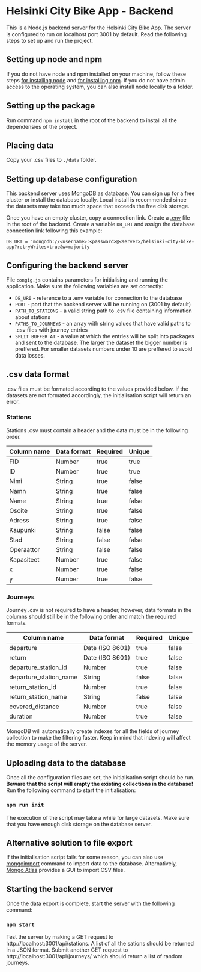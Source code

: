 # Helsinki City Bike App - Backend
This is a Node.js backend server for the Helsinki City Bike App. The server is configured to run on localhost port 3001 by default. Read the following steps to set up and run the project.

## Setting up node and npm
If you do not have node and npm installed on your machine, follow these steps [for installing node](https://nodejs.org/en/download/) and [for installing npm](https://docs.npmjs.com/downloading-and-installing-node-js-and-npm). If you do not have admin access to the operating system, you can also install node locally to a folder.

## Setting up the package
Run command `npm install` in the root of the backend to install all the dependensies of the project.

## Placing data
Copy your .csv files to `./data` folder. 

## Setting up database configuration
This backend server uses [MongoDB](https://www.mongodb.com/) as database. You can sign up for a free cluster or install the database locally. Local install is recommended since the datasets may take too much space that exceeds the free disk storage. 

Once you have an empty cluster, copy a connection link. Create a [.env](https://www.npmjs.com/package/dotenv) file in the root of the backend. Create a variable `DB_URI` and assign the database connection link following this example: 

`DB_URI = 'mongodb://<username>:<password>@<server>/helsinki-city-bike-app?retryWrites=true&w=majority'`

## Configuring the backend server
File `congig.js` contains parameters for initialising and running the application. Make sure the following variables are set correctly:

* `DB_URI` - reference to a .env variable for connection to the database
* `PORT` - port that the backend server will be running on (3001 by default)
* `PATH_TO_STATIONS` - a valid string path to .csv file containing information about stations
* `PATHS_TO_JOURNEYS` - an array with string values that have valid paths to .csv files with journey entries
* `SPLIT_BUFFER_AT` - a value at which the entries will be split into packages and sent to the database. The larger the dataset the bigger number is preffered. For smaller datasets numbers under 10 are preffered to avoid data losses.

## .csv data format
.csv files must be formated according to the values provided below. If the datasets are not formated accordingly, the initialisation script will return an error. 

### Stations
Stations .csv must contain a header and the data must be in the following order.

| Column name | Data format | Required | Unique |
| ----------- | ----------- | -------- | ------ |
|  FID        |   Number    |   true   |  true  |
|  ID         |   Number    |   true   |  true  |
|  Nimi       |   String    |   true   |  false |
|  Namn       |   String    |   true   |  false |
|  Name       |   String    |   true   |  false | 
|  Osoite     |   String    |   true   |  false |
|  Adress     |   String    |   true   |  false |
|  Kaupunki   |   String    |   false  |  false |
|  Stad       |   String    |   false  |  false |
|  Operaattor |   String    |   false  |  false |
|  Kapasiteet |   Number    |   true   |  false |
|  x          |   Number    |   true   |  false |
|  y          |   Number    |   true   |  false |

### Journeys
Journey .csv is not required to have a header, however, data formats in the columns should still be in the following order and match the required formats.

| Column name            | Data format     | Required | Unique |
| ---------------------- | --------------- | -------- | ------ |
| departure              | Date (ISO 8601) |  true    | false  |
| return                 | Date (ISO 8601) |  true    | false  |
| departure_station_id   | Number          |  true    | false  |
| departure_station_name | String          |  false   | false  |
| return_station_id      | Number          |  true    | false  |
| return_station_name    | String          |  false   | false  |
| covered_distance       | Number          |  true    | false  |
| duration               | Number          |  true    | false  |

MongoDB will automatically create indexes for all the fields of journey collection to make the filtering faster. Keep in mind that indexing will affect the memory usage of the server.

## Uploading data to the database
Once all the configuration files are set, the initialisation script should be run. **Beware that the script will empty the existing collections in the database!** Run the following command to start the initialisation: 

### `npm run init`

The execution of the script may take a while for large datasets. Make sure that you have enough disk storage on the database server. 

## Alternative solution to file export
If the initialisation script fails for some reason, you can also use [mongoimport](https://www.mongodb.com/docs/database-tools/mongoimport/) command to import data to the database. Alternatively, [Mongo Atlas](https://www.mongodb.com/atlas) provides a GUI to import CSV files. 

## Starting the backend server
Once the data export is complete, start the server with the following command: 

### `npm start`

Test the server by making a GET request to http://localhost:3001/api/stations. A list of all the sations should be returned in a JSON format. Submit another GET request to http://localhost:3001/api/journeys/ which should return a list of random journeys.
